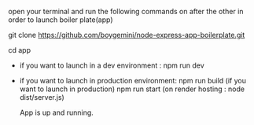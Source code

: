 open your terminal and run the following commands on after the other in order to launch boiler plate(app)

git clone https://github.com/boygemini/node-express-app-boilerplate.git

cd app

- if you want to launch in a dev environment :
  npm run dev

- if you want to launch in production environment:
  npm run build (if you want to launch in production)
  npm run start (on render hosting : node dist/server.js)

  App is up and running.
